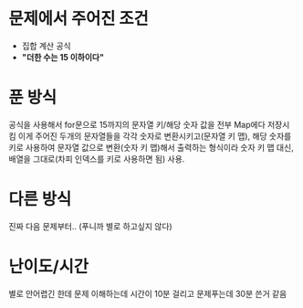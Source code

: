 # 문제에서 주어진 조건
- 집합 계산 공식
- **"더한 수는 15 이하이다"**
# 푼 방식
공식을 사용해서 for문으로 15까지의 문자열 키/해당 숫자 값을 전부 Map에다 저장시킴
이게 주어진 두개의 문자열들을 각각 숫자로 변환시키고(문자열 키 맵), 해당 숫자를 키로 사용하여 문자열 값으로 변환(숫자 키 맵)해서 출력하는 형식이라
숫자 키 맵 대신, 배열을 그대로(차피 인덱스를 키로 사용하면 됨) 사용.

# 다른 방식
진짜 다음 문제부터.. (푸니까 별로 하고싶지 않다)

# 난이도/시간
별로 안어렵긴 한데 문제 이해하는데 시간이 10분 걸리고 문제푸는데 30분 쓴거 같음

